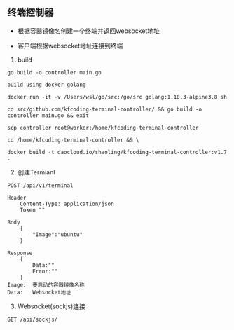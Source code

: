 ## 终端控制器

- 根据容器镜像名创建一个终端并返回websocket地址

- 客户端根据websocket地址连接到终端

1. build

```
go build -o controller main.go

build using docker golang

docker run -it -v /Users/wsl/go/src:/go/src golang:1.10.3-alpine3.8 sh

cd src/github.com/kfcoding-terminal-controller/ && go build -o controller main.go && exit

scp controller root@worker:/home/kfcoding-terminal-controller

cd /home/kfcoding-terminal-controller && \

docker build -t daocloud.io/shaoling/kfcoding-terminal-controller:v1.7 .
```

2. 创建Termianl

```
POST /api/v1/terminal

Header
    Content-Type: application/json
    Token ""

Body
    {
        "Image":"ubuntu"
    }

Response
    {
        Data:""
        Error:""
    }
Image:  要启动的容器镜像名称
Data:   Websocket地址
```

3. Websocket(sockjs)连接

```
GET /api/sockjs/
```